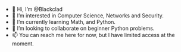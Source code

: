 - 👋 Hi, I’m @Blackclad
- 👀 I’m interested in Computer Science, Networks and Security.
- 🌱 I’m currently learning Math, and Python.
- 💞️ I’m looking to collaborate on beginner Python problems.
- 📫 You can reach me here for now, but I have limited access at the moment.

<!---
Blackclad/Blackclad is a ✨ special ✨ repository because its `README.md` (this file) appears on your GitHub profile.
You can click the Preview link to take a look at your changes.
--->
